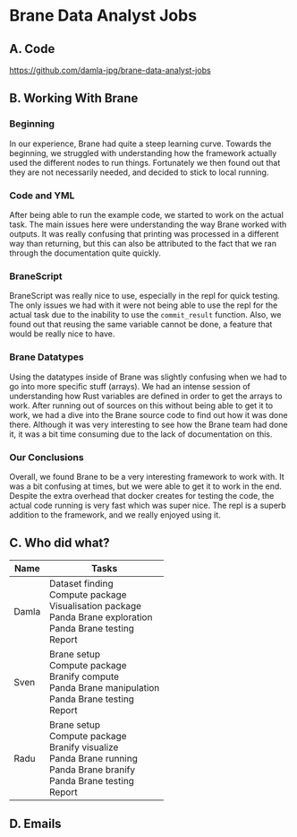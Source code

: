 # Brane Data Analyst Jobs
## A. Code
https://github.com/damla-jpg/brane-data-analyst-jobs

## B. Working With Brane

### Beginning
In our experience, Brane had quite a steep learning curve. Towards the beginning, we struggled with understanding how the framework actually used the different nodes to run things. Fortunately we then found out that they are not necessarily needed, and decided to stick to local running. 

### Code and YML
After being able to run the example code, we started to work on the actual task. The main issues here were understanding the way Brane worked with outputs. It was really confusing that printing was processed in a different way than returning, but this can also be attributed to the fact that we ran through the documentation quite quickly.

### BraneScript
BraneScript was really nice to use, especially in the repl for quick testing. The only issues we had with it were not being able to use the repl for the actual task due to the inability to use the `commit_result` function. Also, we found out that reusing the same variable cannot be done, a feature that would be really nice to have.

### Brane Datatypes
Using the datatypes inside of Brane was slightly confusing when we had to go into more specific stuff (arrays). We had an intense session of understanding how Rust variables are defined in order to get the arrays to work. After running out of sources on this without being able to get it to work, we had a dive into the Brane source code to find out how it was done there. Although it was very interesting to see how the Brane team had done it, it was a bit time consuming due to the lack of documentation on this.

### Our Conclusions
Overall, we found Brane to be a very interesting framework to work with. It was a bit confusing at times, but we were able to get it to work in the end. Despite the extra overhead that docker creates for testing the code, the actual code running is very fast which was super nice. The repl is a superb addition to the framework, and we really enjoyed using it. 


## C. Who did what?
| Name | Tasks |
| --- | --- |
| Damla | Dataset finding <br> Compute package <br> Visualisation package <br> Panda Brane exploration <br> Panda Brane testing <br>  Report |
| Sven | Brane setup <br> Compute package <br> Branify compute <br> Panda Brane manipulation <br> Panda Brane testing <br> Report |
| Radu | Brane setup <br> Compute package <br> Branify visualize <br> Panda Brane running <br> Panda Brane branify <br> Panda Brane testing <br> Report |

## D. Emails
